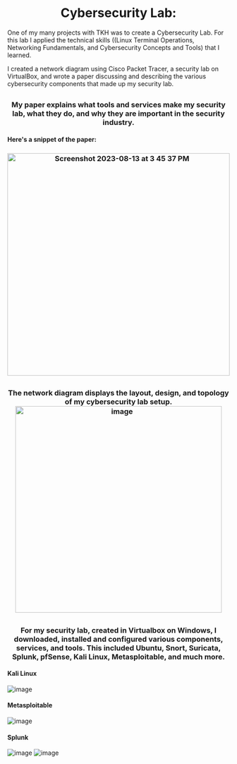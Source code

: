 <h1 align="center">Cybersecurity Lab:</h1>

One of my many projects with TKH was to create a Cybersecurity Lab. For this lab I applied the technical skills ((Linux Terminal Operations, Networking Fundamentals, and Cybersecurity Concepts and Tools) that I learned.   

I created a network diagram using Cisco Packet Tracer, a security lab on VirtualBox, and wrote a paper discussing and describing the various cybersecurity components that made up my security lab.

##
<h3 align="center">My paper explains what tools and services make my security lab, what they do, and why they are important in the security industry.</h3>

#### Here's a snippet of the paper:
<h3 align="center"> <img width="504" alt="Screenshot 2023-08-13 at 3 45 37 PM" src="https://github.com/ellaowens/Cybersecurity-Lab/assets/114102710/f43636d7-c38a-4d74-b6d8-9d5aa614ff1f"> </h3>


##
<h3 align="center"> The network diagram displays the layout, design, and topology of my cybersecurity lab setup.
<img width="468" alt="image" src="https://github.com/ellaowens/Cybersecurity-Lab/assets/114102710/e8952ce4-33eb-4ab6-9f54-d827d2610c2a"></h3>

##
<h3 align="center"> For my security lab, created in Virtualbox on Windows, I downloaded, installed and configured various components, services, and tools. This included Ubuntu, Snort, Suricata, Splunk, pfSense, Kali Linux, Metasploitable, and much more.</h3>

#### Kali Linux
 ![image](https://github.com/ellaowens/Cybersecurity-Lab/assets/114102710/851c2480-f850-450b-8b2f-c3c43bc2f2a3)

#### Metasploitable
 ![image](https://github.com/ellaowens/Cybersecurity-Lab/assets/114102710/9d4e0971-d903-4ac8-9ac4-f2752a17855d)

#### Splunk
 ![image](https://github.com/ellaowens/Cybersecurity-Lab/assets/114102710/da5c965c-5349-49a9-8990-0a0c958a0565)
 ![image](https://github.com/ellaowens/Cybersecurity-Lab/assets/114102710/4b7f0263-6eb0-46f4-94b9-f166a0a7ecb5)
